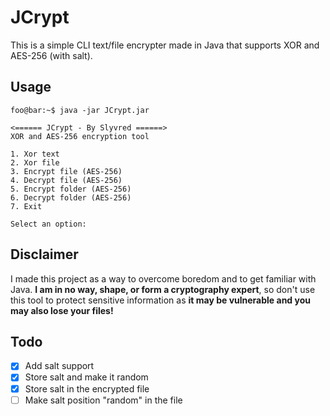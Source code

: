 # JCrypt
This is a simple CLI text/file encrypter made in Java that supports XOR and AES-256 (with salt).

## Usage

```console
foo@bar:~$ java -jar JCrypt.jar

<====== JCrypt - By Slyvred ======>
XOR and AES-256 encryption tool

1. Xor text
2. Xor file
3. Encrypt file (AES-256)
4. Decrypt file (AES-256)
5. Encrypt folder (AES-256)
6. Decrypt folder (AES-256)
7. Exit

Select an option: 
```

## Disclaimer

I made this project as a way to overcome boredom and to get familiar with Java. **I am in no way, shape, or form a cryptography expert**, 
so don't use this tool to protect sensitive information as **it may be vulnerable and you may also lose your files!**

## Todo
- [x] Add salt support
- [x] Store salt and make it random
- [x] Store salt in the encrypted file
- [ ] Make salt position "random" in the file
